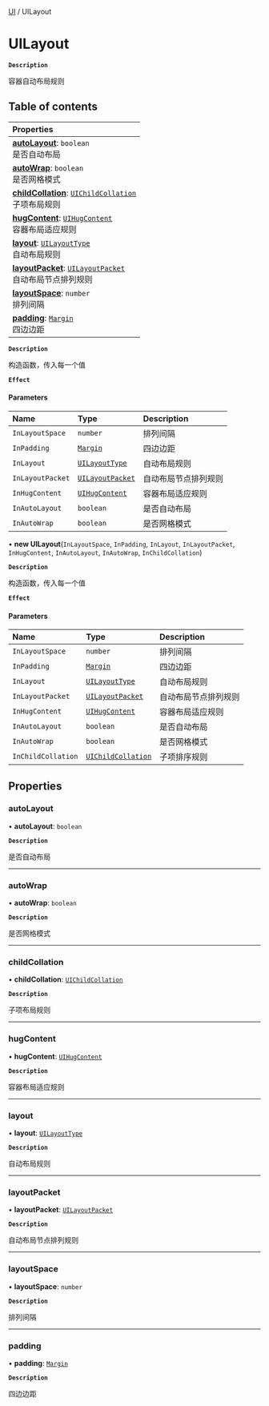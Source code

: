 [UI](../modules/UI.UI.md) / UILayout

# UILayout <Badge type="tip" text="Class" /> <Score text="UILayout" />

**`Description`**

容器自动布局规则

## Table of contents

| Properties |
| :-----|
| **[autoLayout](UI.UILayout.md#autolayout)**: `boolean` <br> 是否自动布局|
| **[autoWrap](UI.UILayout.md#autowrap)**: `boolean` <br> 是否网格模式|
| **[childCollation](UI.UILayout.md#childcollation)**: [`UIChildCollation`](UI.UIChildCollation.md) <br> 子项布局规则|
| **[hugContent](UI.UILayout.md#hugcontent)**: [`UIHugContent`](UI.UIHugContent.md) <br> 容器布局适应规则|
| **[layout](UI.UILayout.md#layout)**: [`UILayoutType`](../enums/UI.UILayoutType.md) <br> 自动布局规则|
| **[layoutPacket](UI.UILayout.md#layoutpacket)**: [`UILayoutPacket`](../enums/UI.UILayoutPacket.md) <br> 自动布局节点排列规则|
| **[layoutSpace](UI.UILayout.md#layoutspace)**: `number` <br> 排列间隔|
| **[padding](UI.UILayout.md#padding)**: [`Margin`](UI.Margin.md) <br> 四边边距|

**`Description`**

构造函数，传入每一个值

**`Effect`**


#### Parameters

| Name | Type | Description |
| :------ | :------ | :------ |
| `InLayoutSpace` | `number` | 排列间隔 |
| `InPadding` | [`Margin`](UI.Margin.md) | 四边边距 |
| `InLayout` | [`UILayoutType`](../enums/UI.UILayoutType.md) | 自动布局规则 |
| `InLayoutPacket` | [`UILayoutPacket`](../enums/UI.UILayoutPacket.md) | 自动布局节点排列规则 |
| `InHugContent` | [`UIHugContent`](UI.UIHugContent.md) | 容器布局适应规则 |
| `InAutoLayout` | `boolean` | 是否自动布局 |
| `InAutoWrap` | `boolean` | 是否网格模式 |

• **new UILayout**(`InLayoutSpace`, `InPadding`, `InLayout`, `InLayoutPacket`, `InHugContent`, `InAutoLayout`, `InAutoWrap`, `InChildCollation`)

**`Description`**

构造函数，传入每一个值

**`Effect`**


#### Parameters

| Name | Type | Description |
| :------ | :------ | :------ |
| `InLayoutSpace` | `number` | 排列间隔 |
| `InPadding` | [`Margin`](UI.Margin.md) | 四边边距 |
| `InLayout` | [`UILayoutType`](../enums/UI.UILayoutType.md) | 自动布局规则 |
| `InLayoutPacket` | [`UILayoutPacket`](../enums/UI.UILayoutPacket.md) | 自动布局节点排列规则 |
| `InHugContent` | [`UIHugContent`](UI.UIHugContent.md) | 容器布局适应规则 |
| `InAutoLayout` | `boolean` | 是否自动布局 |
| `InAutoWrap` | `boolean` | 是否网格模式 |
| `InChildCollation` | [`UIChildCollation`](UI.UIChildCollation.md) | 子项排序规则 |

## Properties

### autoLayout <Score text="autoLayout" /> 

• **autoLayout**: `boolean`

**`Description`**

是否自动布局

___

### autoWrap <Score text="autoWrap" /> 

• **autoWrap**: `boolean`

**`Description`**

是否网格模式

___

### childCollation <Score text="childCollation" /> 

• **childCollation**: [`UIChildCollation`](UI.UIChildCollation.md)

**`Description`**

子项布局规则

___

### hugContent <Score text="hugContent" /> 

• **hugContent**: [`UIHugContent`](UI.UIHugContent.md)

**`Description`**

容器布局适应规则

___

### layout <Score text="layout" /> 

• **layout**: [`UILayoutType`](../enums/UI.UILayoutType.md)

**`Description`**

自动布局规则

___

### layoutPacket <Score text="layoutPacket" /> 

• **layoutPacket**: [`UILayoutPacket`](../enums/UI.UILayoutPacket.md)

**`Description`**

自动布局节点排列规则

___

### layoutSpace <Score text="layoutSpace" /> 

• **layoutSpace**: `number`

**`Description`**

排列间隔

___

### padding <Score text="padding" /> 

• **padding**: [`Margin`](UI.Margin.md)

**`Description`**

四边边距
